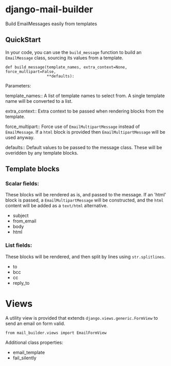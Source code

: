 # django-mail-builder

Build EmailMessages easily from templates

## QuickStart

In your code, you can use the ``build_message`` function to build an ``EmailMessage`` class, sourcing its values from a template.

```
def build_message(template_names, extra_context=None, force_multipart=False,
                  **defaults):
```

Parameters:

template_names::
  A list of template names to select from.  A single template name will be converted to a list.

extra_context::
  Extra context to be passed when rendering blocks from the template.

force_multipart::
  Force use of ``EmailMultipartMessage`` instead of ``EmailMessage``.
  If a `html` block is provided then ``EmailMultipartMessage`` will be used anyway.

defaults::
  Default values to be passed to the message class.  These will be overidden by any template blocks.

## Template blocks

### Scalar fields:

These blocks will be rendered as is, and passed to the message.  If an 'html' block is passed, a ``EmailMultipartMessage`` will be constructed, and the `html` content will be added as a `text/html` alternative.

- subject
- from_email
- body
- html

### List fields:

These blocks will be rendered, and then split by lines using ``str.splitlines``.

- to
- bcc
- cc
- reply_to


# Views

A utility view is provided that extends ``django.views.generic.FormView`` to send an email on form valid.

```
from mail_builder.views import EmailFormView
```

Additional class properties:

- email_template
- fail_silently
